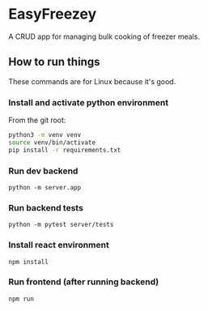 # EasyFreezey
A CRUD app for managing bulk cooking of freezer meals.

## How to run things

These commands are for Linux because it's good.

### Install and activate python environment

From the git root:
```bash
python3 -m venv venv
source venv/bin/activate
pip install -r requirements.txt
```

### Run dev backend

`python -m server.app`

### Run backend tests

`python -m pytest server/tests`

### Install react environment

`npm install`

### Run frontend (after running backend)

`npm run`
